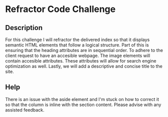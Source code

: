 # Refractor Code Challenge

## Description

For this challenge I will refractor the delivered index so that it displays semantic HTML elements that follow a logical structure. Part of this is ensuring that the heading attributes are in sequential order. To adhere to the client request to have an accesible webpage. The image elements will contain accesible attributes. These attributes will allow for search engine optimization as well. Lastly, we will add a descriptive and concise title to the site.

## Help

There is an issue with the aside element and I'm stuck on how to correct it so that the column is inline with the section content. Please advise with any assisted feedback.